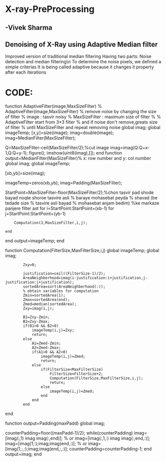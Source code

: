 # X-ray-PreProcessing

## -Vivek Sharma

## Denoising of X-Ray using Adaptive Median filter

Improved version of traditional median filtering
Having two parts:
Noise detection and median filtering\n
To determine the
noise pixels, we defined a simple criterias
It is being called adaptive because it changes it property after each iterations



# CODE:

function AdaptiveFilter(image,MaxSizeFilter)
%         AdaptiveFilter(image,MaxSizeFilter)
%                 remove noise by changing the size of filter
%                 image : tasvir noisy
%                 MaxSizeFilter : maximum size of filter 
%
%                   AdaptiveFilter start from 3*3 filter
%                   and if noise don't remove,greats size of filter
%                   until MaxSizeFilter and repeat removing noise
global imag;
global imageTemp;
[x,y]=size(image);
imag=double(image);
imag=MedianFilter(MaxSizeFilter);
 
Q=MaxSizeFilter-ceil(MaxSizeFilter/2);%cut image
imag=imag(Q:Q+x-1,Q:Q+y-1);
figure();
imshow(uint8(imag),[]);
end
function output=MedianFilter(MaxSizeFilter)% x: row number and y: col number
global imag;
global imageTemp;
    
[xb,yb]=size(imag);
 
imageTemp=zeros(xb,yb);
imag=Padding(MaxSizeFilter);
 
StartPoint=MaxSizeFilter-floor(MaxSizeFilter/2);%chon tasvir pad shode bayad noqte shoroe tasvire asli
                                                 % baraye mohasebat peyda
                                                 % shavad (be tedade size
                                                 % tasvire asli bayad
                                                 % mohasebat anjam bedim)
                                                %ke markaze panjere filter ast 
for i=StartPoint:StartPoint+(xb-1)
    for j=StartPoint:StartPoint+(yb-1)
               
        Computation(3,MaxSizeFilter,i,j);
               
    end
end
output=imageTemp;
end
 
 
function Computation(FilterSize,MaxFilterSize,i,j)
global imageTemp;
global imag;
 
            Zxy=0;
            
            justification=ceil((FilterSize-1)/2);
            AreaNeighberhood=imag(i-justification:i+justification,j-justification:j+justification);
            sortedArea=sort(AreaNeighberhood(:));
            % obtain variables for computation
            Zmin=sortedArea(1);
            Zmax=sortedArea(end);
            Zmed=median(sortedArea);
            Zxy=imag(i,j);
            
            B1=Zxy-Zmin;
            B2=Zxy-Zmax;
            if(B1>0 && B2<0)
                imageTemp(i,j)=Zxy;
                return;
            else
                A1=Zmed-Zmin;
                A2=Zmed-Zmax;
                if(A1>0 && A2<0)
                    imageTemp(i,j)=Zmed;
                    return;
                else
                    if(FilterSize<MaxFilterSize)
                        FilterSize=FilterSize+2;
                        Computation(FilterSize,MaxFilterSize,i,j);
                        return;
                    else
                        imageTemp(i,j)=Zmed;
                    end
                end
            end
end
 
function output=Padding(maxPadd)
global imag;
 
 counterPadding=floor((maxPadd-1)/2);
 while(counterPadding)
     imag=[imag(:,1) imag imag(:,end)]; % or imag=[imag(:,1,:) imag imag(:,end,:)];
     imag=[imag(1,:);imag;imag(end,:)]; % or imag=[imag(1,:,:);imag;imag(end,:,:)];
     counterPadding=counterPadding-1;
 end
 output=imag;
end





